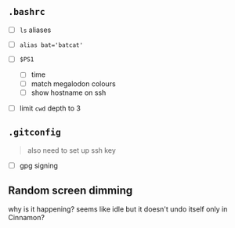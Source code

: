 ## `.bashrc`
 - [ ] `ls` aliases
 - [ ] `alias bat='batcat'`
 - [ ] `$PS1`
   - [ ] time
   - [ ] match megalodon colours
   - [ ] show hostname on ssh
 - [ ] limit `cwd` depth to 3


## `.gitconfig`
> also need to set up ssh key
 - [ ] gpg signing


## Random screen dimming
why is it happening? seems like idle but it doesn't undo itself
only in Cinnamon?
